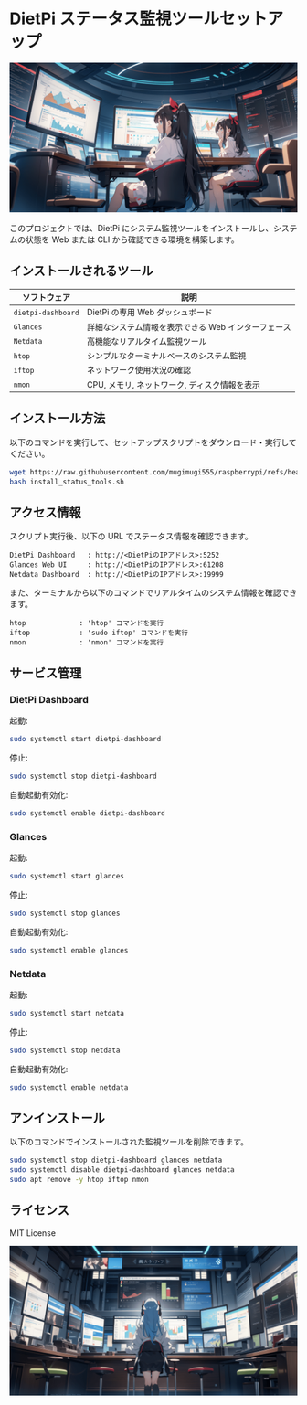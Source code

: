 # DietPi ステータス監視ツールセットアップ

![タイトル画像](assets/images/header.png)

このプロジェクトでは、DietPi にシステム監視ツールをインストールし、システムの状態を Web または CLI から確認できる環境を構築します。

## **インストールされるツール**

| **ソフトウェア** | **説明** |
|-------------------|-------------------------------|
| `dietpi-dashboard` | DietPi の専用 Web ダッシュボード |
| `Glances`         | 詳細なシステム情報を表示できる Web インターフェース |
| `Netdata`         | 高機能なリアルタイム監視ツール |
| `htop`           | シンプルなターミナルベースのシステム監視 |
| `iftop`          | ネットワーク使用状況の確認 |
| `nmon`           | CPU, メモリ, ネットワーク, ディスク情報を表示 |

## **インストール方法**

以下のコマンドを実行して、セットアップスクリプトをダウンロード・実行してください。

```bash
wget https://raw.githubusercontent.com/mugimugi555/raspberrypi/refs/heads/main/dietpi/status/install_status_tools.sh
bash install_status_tools.sh
```

## **アクセス情報**

スクリプト実行後、以下の URL でステータス情報を確認できます。

```
DietPi Dashboard   : http://<DietPiのIPアドレス>:5252
Glances Web UI     : http://<DietPiのIPアドレス>:61208
Netdata Dashboard  : http://<DietPiのIPアドレス>:19999
```

また、ターミナルから以下のコマンドでリアルタイムのシステム情報を確認できます。

```
htop             : 'htop' コマンドを実行
iftop            : 'sudo iftop' コマンドを実行
nmon             : 'nmon' コマンドを実行
```

## **サービス管理**

### **DietPi Dashboard**
起動:
```bash
sudo systemctl start dietpi-dashboard
```
停止:
```bash
sudo systemctl stop dietpi-dashboard
```
自動起動有効化:
```bash
sudo systemctl enable dietpi-dashboard
```

### **Glances**
起動:
```bash
sudo systemctl start glances
```
停止:
```bash
sudo systemctl stop glances
```
自動起動有効化:
```bash
sudo systemctl enable glances
```

### **Netdata**
起動:
```bash
sudo systemctl start netdata
```
停止:
```bash
sudo systemctl stop netdata
```
自動起動有効化:
```bash
sudo systemctl enable netdata
```

## **アンインストール**

以下のコマンドでインストールされた監視ツールを削除できます。
```bash
sudo systemctl stop dietpi-dashboard glances netdata
sudo systemctl disable dietpi-dashboard glances netdata
sudo apt remove -y htop iftop nmon
```

## **ライセンス**
MIT License

![タイトル画像](assets/images/footer.png)